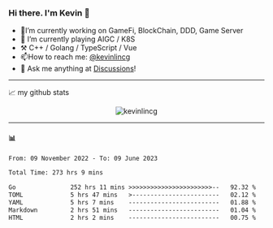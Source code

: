 ### Hi there. I'm Kevin 👋

- 🔭I’m currently working on GameFi, BlockChain, DDD, Game Server
- 🌱 I’m currently playing AIGC / K8S
-   :hammer_and_pick: C++ / Golang / TypeScript / Vue
- 📫How to reach me: [@kevinlincg](https://twitter.com/kevinlincg) 
-   :thought_balloon: Ask me anything at [Discussions](https://github.com/kevinlincg/kevinlincg/discussions/new)!

---

📈 my github stats

<p align="center"> <img src="https://github-readme-stats-ouuan.vercel.app/api?username=kevinlincg&theme=dark&show_icons=true&count_private=true" alt="kevinlincg" />

---

#### :bar_chart: 

<!--START_SECTION:waka-->

```txt
From: 09 November 2022 - To: 09 June 2023

Total Time: 273 hrs 9 mins

Go               252 hrs 11 mins >>>>>>>>>>>>>>>>>>>>>>>--   92.32 %
TOML             5 hrs 47 mins   >------------------------   02.12 %
YAML             5 hrs 7 mins    -------------------------   01.88 %
Markdown         2 hrs 51 mins   -------------------------   01.04 %
HTML             2 hrs 2 mins    -------------------------   00.75 %
```

<!--END_SECTION:waka-->
